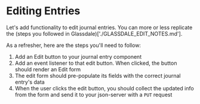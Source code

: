 # Editing Entries

Let's add functionality to edit journal entries. You can more or less replicate the (steps you followed in Glassdale)['./GLASSDALE_EDIT_NOTES.md'].

As a refresher, here are the steps you'll need to follow:

1. Add an Edit button to your journal entry component
2. Add an event listener to that edit button. When clicked, the button should render an Edit form
3. The edit form should pre-populate its fields with the correct journal entry's data
4. When the user clicks the edit button, you should collect the updated info from the form and send it to your json-server with a `PUT` request